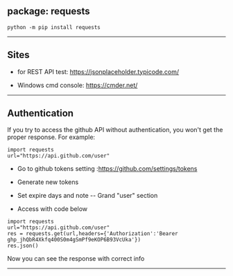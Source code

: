 
## package: requests 

`python -m pip install requests` 

-----

## Sites 

- for REST API test:
https://jsonplaceholder.typicode.com/

- Windows cmd console: https://cmder.net/

-----

## Authentication

If you try to access the github API without authentication, you won't get the proper response. For example:
```
import requests
url="https://api.github.com/user"

```

- Go to github tokens setting :https://github.com/settings/tokens

- Generate new tokens
- Set expire days and note -- Grand "user" section
- Access with code below
```
import requests
url="https://api.github.com/user"
res = requests.get(url,headers={'Authorization':'Bearer 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'})
res.json()

```

Now you can see the response with correct info

----

